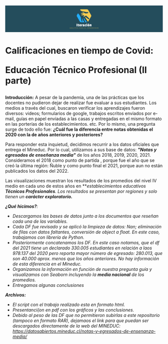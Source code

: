 ![Logo](https://github.com/Iteracion2023/Calificaciones-en-Tiempo-de-Covid-I-parte-/blob/main/LinkedIn%20Cover%20Photo.png)


<h1>Calificaciones en tiempo de Covid: 

Educación Técnico Profesional (II parte)</h1>

**Introducción:** A pesar de la pandemia, una de las prácticas que los docentes no pudieron dejar de realizar fue evaluar a sus estudiantes. Los medios a través del cual, buscaron verificar los aprendizajes fueron diversos: videos; formularios de google, trabajos escritos enviados por e-mail, guías en papel enviadas a las casas y entregadas en el mismo formato en las porterías de los establecimientos. etc. Por lo mismo, una pregunta surge de todo ello fue: **¿Cuál fue la diferencia entre notas obtenidas el 2020 con la de años anteriores y posteriores?**

Para responder esta inquietud, decidimos recurrir a los datos oficiales que entrega el Mineduc. Por lo cual, utilizamos a sus  base de datos: **<i>"Notas y egresados de enseñanza media"</i>** de los años 2018, 2019, 2020, 2021. Consideramos el 2018 como punto de partida , porque fue el año que se creó la última región: Ñuble y como punto final el 2021, porque aun no están publicados los datos del 2022.

Las visualizaciones muestran los resultados de los promedios del nivel IV medio en cada uno de estos años en **<i>establecimientos educativos <i>**Técnicos Profesionales</i>**. Los resultados se presentan por regiones y solo tienen un **carácter exploratorio.**

**¿Qué hicimos?**:
- Descargamos las bases de datos junto a los documentos que reseñan cada una de las variables. 
- Cada DF fue revisado y se aplicó la limpieza de datos: Nan; eliminación de filas con datos faltantes, conversión de object a float. En este caso, trabajamos con librería de Python. 
- Posteriormente concatenamos los DF. En este caso notamos, que el df del 2021 tiene un declarado 330.005 estudiantes en relación a laos 978.137 del 2020 pero reporta mayor número de egresado: 280.013, que son 40.000 aprox. menos que los años anteriores. No hay información de esta diferencia en el Mineduc. 
- Organizamos la información en función de nuestra pregunta guía y visualizamos con Seaborn incluyendo la **media nacional** de los promedios. 
- Entregamos algunas conclusiones

**Archivos:**
  - El script con el trabajo realizado esta en formato html.
  - Presentanci{on en pdf con los gráficos y las conclusiones.
  - Debido al peso de las DF que no permitieron subirlas a este repositorio (tampoco en formato RAR), dejamaos el link para que puedan ser descargados directamente de la web del MINEDUC: https://datosabiertos.mineduc.cl/notas-y-egresados-de-ensenanza-media/
